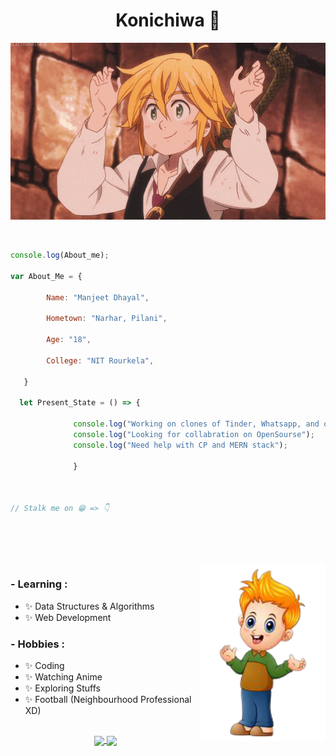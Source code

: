 <h1 align="center" > Konichiwa 👋 </h1>

<div align="center">
<img hight="300" width="700" alt="GIF" align="center" src="Greeting_img.gif">
</div>
<br>
<br>



``` Javascript
console.log(About_me); 

var About_Me = {

        Name: "Manjeet Dhayal",
        
        Hometown: "Narhar, Pilani",
        
        Age: "18",
        
        College: "NIT Rourkela",
                
   }
   
  let Present_State = () => { 
  
              console.log("Working on clones of Tinder, Whatsapp, and others");
              console.log("Looking for collabration on OpenSourse");
              console.log("Need help with CP and MERN stack");
               
              }



// Stalk me on 😁 => 👇

```
##
<br>
<br>
<br>
<img hight="200px" width="200px" align="right" src="Image.png">

### - Learning :
- ✨ Data Structures & Algorithms
- ✨ Web Development

### - Hobbies : 
- ✨ Coding
- ✨ Watching Anime
- ✨ Exploring Stuffs
- ✨ Football (Neighbourhood Professional XD)

<!--
 ### 🔭 I’m working on Tinder Clone.  
 ### 🌱 I’m currently learning MERN stack 
 ### 👯 I’m eager to collaborate on opensourse. 
 ### 🤔 I’m looking for help with React.js and CP. 
 -->

##


<p align="center">        

<a align="center" href="https://github.com/manjeetdhayal/github-readme-stats">
  <img height="205px" align="center" margin-bottom="10px" src="https://github-readme-stats.vercel.app/api?username=manjeetdhayal&show_icons=true&theme=great-gatsby&count_private=true" />
        </a>
        
 <a href="https://github.com/manjeetdhayal/github-readme-stats">
  <img  align="center" src="https://github-readme-stats.vercel.app/api/top-langs/?username=manjeetdhayal&theme=great-gatsby" />
  </a> 

</p>
